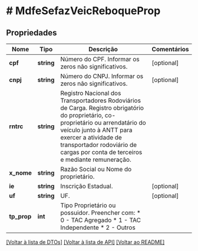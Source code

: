 # # MdfeSefazVeicReboqueProp

## Propriedades

Nome | Tipo | Descrição | Comentários
------------ | ------------- | ------------- | -------------
**cpf** | **string** | Número do CPF.  Informar os zeros não significativos. | [optional]
**cnpj** | **string** | Número do CNPJ.  Informar os zeros não significativos. | [optional]
**rntrc** | **string** | Registro Nacional dos Transportadores Rodoviários de Carga.  Registro obrigatório do proprietário, co-proprietário ou arrendatário do veículo junto à ANTT para exercer a atividade de transportador rodoviário de cargas por conta de terceiros e mediante remuneração. |
**x_nome** | **string** | Razão Social ou Nome do proprietário. |
**ie** | **string** | Inscrição Estadual. | [optional]
**uf** | **string** | UF. | [optional]
**tp_prop** | **int** | Tipo Proprietário ou possuidor.  Preencher com:  * 0 - TAC Agregado  * 1 - TAC Independente  * 2 - Outros |

[[Voltar à lista de DTOs]](../../README.md#models) [[Voltar à lista de API]](../../README.md#endpoints) [[Voltar ao README]](../../README.md)

